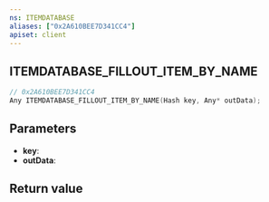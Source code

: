 ```yaml
---
ns: ITEMDATABASE
aliases: ["0x2A610BEE7D341CC4"]
apiset: client
---
```

## ITEMDATABASE_FILLOUT_ITEM_BY_NAME

```c
// 0x2A610BEE7D341CC4
Any ITEMDATABASE_FILLOUT_ITEM_BY_NAME(Hash key, Any* outData);
```


## Parameters
* **key**:
* **outData**:

## Return value
